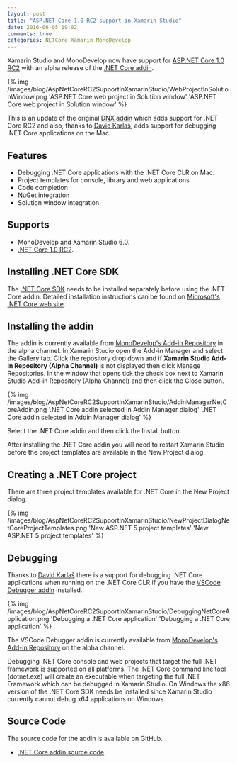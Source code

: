 ```yaml
---
layout: post
title: "ASP.NET Core 1.0 RC2 support in Xamarin Studio"
date: 2016-06-05 19:02
comments: true
categories: NETCore Xamarin MonoDevelop
---
```


Xamarin Studio and MonoDevelop now have support for [ASP.NET Core 1.0 RC2](https://blogs.msdn.microsoft.com/webdev/2016/05/16/announcing-asp-net-core-rc2/) with an alpha release of the [.NET Core addin](https://github.com/mrward/monodevelop-dnx-addin).

{% img /images/blog/AspNetCoreRC2SupportInXamarinStudio/WebProjectInSolutionWindow.png 'ASP.NET Core web project in Solution window' 'ASP.NET Core web project in Solution window' %}

This is an update of the original [DNX addin](/blog/2016/01/01/DNXSupportInXamarinStudio/) which adds support for .NET Core RC2 and also, thanks to [David Karlaš](https://twitter.com/davidkarlas), adds support for debugging .NET Core applications on the Mac.

## Features

   * Debugging .NET Core applications with the .NET Core CLR on Mac.
   * Project templates for console, library and web applications
   * Code completion
   * NuGet integration
   * Solution window integration

## Supports 

   * MonoDevelop and Xamarin Studio 6.0.
   * [.NET Core 1.0 RC2](https://www.microsoft.com/net/core).

## Installing .NET Core SDK

The [.NET Core SDK](https://www.microsoft.com/net/core) needs to be installed separately before using the .NET Core addin. Detailed installation instructions can be found on [Microsoft's .NET Core web site](https://www.microsoft.com/net/core).

## Installing the addin

The addin is currently available from [MonoDevelop's Add-in Repository](http://addins.monodevelop.com/) in the alpha channel. In Xamarin Studio open the Add-in Manager and select the Gallery tab. Click the repository drop down and if **Xamarin Studio Add-in Repository (Alpha Channel)** is not displayed then click Manage Repositories. In the window that opens tick the check box next to Xamarin Studio Add-in Repository (Alpha Channel) and then click the Close button.

{% img /images/blog/AspNetCoreRC2SupportInXamarinStudio/AddinManagerNetCoreAddin.png '.NET Core addin selected in Addin Manager dialog' '.NET Core addin selected in Addin Manager dialog' %}

Select the .NET Core addin and then click the Install button.

After installing the .NET Core addin you will need to restart Xamarin Studio before the project templates are available in the New Project dialog.

## Creating a .NET Core project

There are three project templates available for .NET Core in the New Project dialog.

{% img /images/blog/AspNetCoreRC2SupportInXamarinStudio/NewProjectDialogNetCoreProjectTemplates.png 'New ASP.NET 5 project templates' 'New ASP.NET 5 project templates' %}

## Debugging

Thanks to [David Karlaš](https://twitter.com/davidkarlas) there is a support for debugging .NET Core applications when running on the .NET Core CLR if you have the [VSCode Debugger addin](http://addins.monodevelop.com/Project/Index/228) installed.

{% img /images/blog/AspNetCoreRC2SupportInXamarinStudio/DebuggingNetCoreApplication.png 'Debugging a .NET Core application' 'Debugging a .NET Core application' %}

The VSCode Debugger addin is currently available from [MonoDevelop's Add-in Repository](http://addins.monodevelop.com/) on the alpha channel.

Debugging .NET Core console and web projects that target the full .NET framework is supported on all platforms. The .NET Core command line tool (dotnet.exe) will create an executable when targeting the full .NET Framework which can be debugged in Xamarin Studio. On Windows the x86 version of the .NET Core SDK needs be installed since Xamarin Studio currently cannot debug x64 applications on Windows.

## Source Code

The source code for the addin is available on GitHub.

  - [.NET Core addin source code](https://github.com/mrward/monodevelop-dnx-addin).
